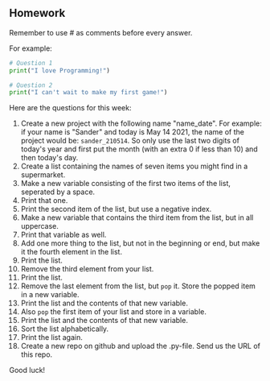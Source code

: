 Homework
-

Remember to use # as comments before every answer.

For example:

```Python
# Question 1
print("I love Programming!")

# Question 2
print("I can't wait to make my first game!")
```

Here are the questions for this week:

1. Create a new project with the following name "name_date". For example: if your name is "Sander" and today is May 14 2021, the name of the project would be: `sander_210514`. So only use the last two digits of today's year and first put the month (with an extra 0 if less than 10) and then today's day.
1. Create a list containing the names of seven items you might find in a supermarket.
1. Make a new variable consisting of the first two items of the list, seperated by a space.
1. Print that one.
1. Print the second item of the list, but use a negative index.
1. Make a new variable that contains the third item from the list, but in all uppercase.
1. Print that variable as well.
1. Add one more thing to the list, but not in the beginning or end, but make it the fourth element in the list.
1. Print the list.
1. Remove the third element from your list.
1. Print the list.
1. Remove the last element from the list, but `pop` it. Store the popped item in a new variable.
1. Print the list and the contents of that new variable.
1. Also `pop` the first item of your list and store in a variable.
1. Print the list and the contents of that new variable.
1. Sort the list alphabetically.
1. Print the list again.
1. Create a new repo on github and upload the .py-file. Send us the URL of this repo.

Good luck!
